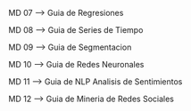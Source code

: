 MD 07 --> Guia de Regresiones

MD 08 --> Guia de Series de Tiempo

MD 09 --> Guia de Segmentacion

MD 10 --> Guia de Redes Neuronales

MD 11 --> Guia de NLP Analisis de Sentimientos

MD 12 --> Guia de Mineria de Redes Sociales
